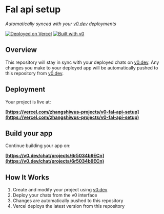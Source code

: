 # Fal api setup

*Automatically synced with your [v0.dev](https://v0.dev) deployments*

[![Deployed on Vercel](https://img.shields.io/badge/Deployed%20on-Vercel-black?style=for-the-badge&logo=vercel)](https://vercel.com/zhangshiwus-projects/v0-fal-api-setup)
[![Built with v0](https://img.shields.io/badge/Built%20with-v0.dev-black?style=for-the-badge)](https://v0.dev/chat/projects/6r5034b9ECn)

## Overview

This repository will stay in sync with your deployed chats on [v0.dev](https://v0.dev).
Any changes you make to your deployed app will be automatically pushed to this repository from [v0.dev](https://v0.dev).

## Deployment

Your project is live at:

**[https://vercel.com/zhangshiwus-projects/v0-fal-api-setup](https://vercel.com/zhangshiwus-projects/v0-fal-api-setup)**

## Build your app

Continue building your app on:

**[https://v0.dev/chat/projects/6r5034b9ECn](https://v0.dev/chat/projects/6r5034b9ECn)**

## How It Works

1. Create and modify your project using [v0.dev](https://v0.dev)
2. Deploy your chats from the v0 interface
3. Changes are automatically pushed to this repository
4. Vercel deploys the latest version from this repository